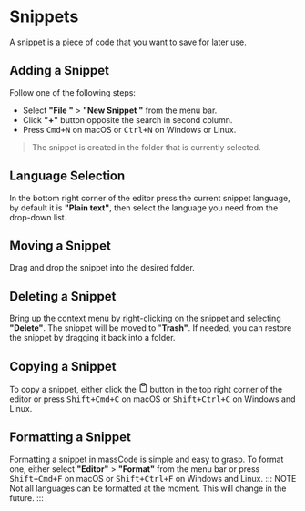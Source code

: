 # Snippets

A snippet is a piece of code that you want to save for later use.

## Adding a Snippet

Follow one of the following steps:

- Select **"File "** > **"New Snippet "** from the menu bar.
- Click **"+"** button opposite the search in second column.
- Press <kbd>Cmd+N</kbd> on macOS or <kbd>Ctrl+N</kbd> on Windows or Linux.

> The snippet is created in the folder that is currently selected.

## Language Selection

In the bottom right corner of the editor press the current snippet language, by default it is **"Plain text"**, then select the language you need from the drop-down list.

## Moving a Snippet

Drag and drop the snippet into the desired folder.

## Deleting a Snippet

Bring up the context menu by right-clicking on the snippet and selecting **"Delete"**. The snippet will be moved to "**Trash"**. If needed, you can restore the snippet by dragging it back into a folder.

## Copying a Snippet

To copy a snippet, either click the <svg xmlns="http://www.w3.org/2000/svg" width="16" height="16" viewBox="0 0 24 24" fill="none" stroke="currentColor" stroke-width="2" stroke-linecap="round" stroke-linejoin="round" class="feather feather-clipboard"><path d="M16 4h2a2 2 0 0 1 2 2v14a2 2 0 0 1-2 2H6a2 2 0 0 1-2-2V6a2 2 0 0 1 2-2h2"></path><rect x="8" y="2" width="8" height="4" rx="1" ry="1"></rect></svg> button in the top right corner of the editor or press <kbd>Shift+Cmd+C</kbd> on macOS or <kbd>Shift+Ctrl+C</kbd> on Windows and Linux.

## Formatting a Snippet

Formatting a snippet in massCode is simple and easy to grasp. To format one, either select **"Editor"** > **"Format"** from the menu bar or press <kbd>Shift+Cmd+F</kbd> on macOS or <kbd>Shift+Ctrl+F</kbd> on Windows and Linux.
::: NOTE
Not all languages can be formatted at the moment. This will change in the future.
:::
